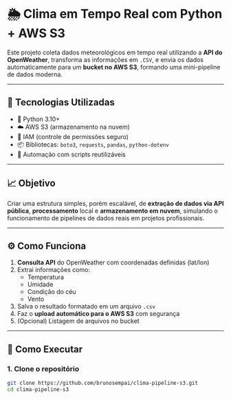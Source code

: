 # 🌦️ Clima em Tempo Real com Python + AWS S3

Este projeto coleta dados meteorológicos em tempo real utilizando a **API do OpenWeather**, transforma as informações em `.CSV`, e envia os dados automaticamente para um **bucket no AWS S3**, formando uma mini-pipeline de dados moderna.

---

## 🔧 Tecnologias Utilizadas

- 🐍 Python 3.10+
- ☁️ AWS S3 (armazenamento na nuvem)
- 🔐 IAM (controle de permissões seguro)
- 📦 Bibliotecas: `boto3`, `requests`, `pandas`, `python-dotenv`
- 🔄 Automação com scripts reutilizáveis

---

## 📈 Objetivo

Criar uma estrutura simples, porém escalável, de **extração de dados via API pública**, **processamento** local e **armazenamento em nuvem**, simulando o funcionamento de pipelines de dados reais em projetos profissionais.

---

## ⚙️ Como Funciona

1. **Consulta API** do OpenWeather com coordenadas definidas (lat/lon)
2. Extrai informações como:
   - Temperatura
   - Umidade
   - Condição do céu
   - Vento
3. Salva o resultado formatado em um arquivo `.csv`
4. Faz o **upload automático para o AWS S3** com segurança
5. (Opcional) Listagem de arquivos no bucket

---

## 🧪 Como Executar

### 1. Clone o repositório

```bash
git clone https://github.com/brunosempai/clima-pipeline-s3.git
cd clima-pipeline-s3


